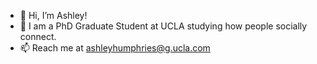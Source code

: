 - 👋 Hi, I’m Ashley!
- 👀 I am a PhD Graduate Student at UCLA studying how people socially connect.
- 📫 Reach me at ashleyhumphries@g.ucla.com

<!---
ashleyhumphries/ashleyhumphries is a ✨ special ✨ repository because its `README.md` (this file) appears on your GitHub profile.
You can click the Preview link to take a look at your changes.
--->
